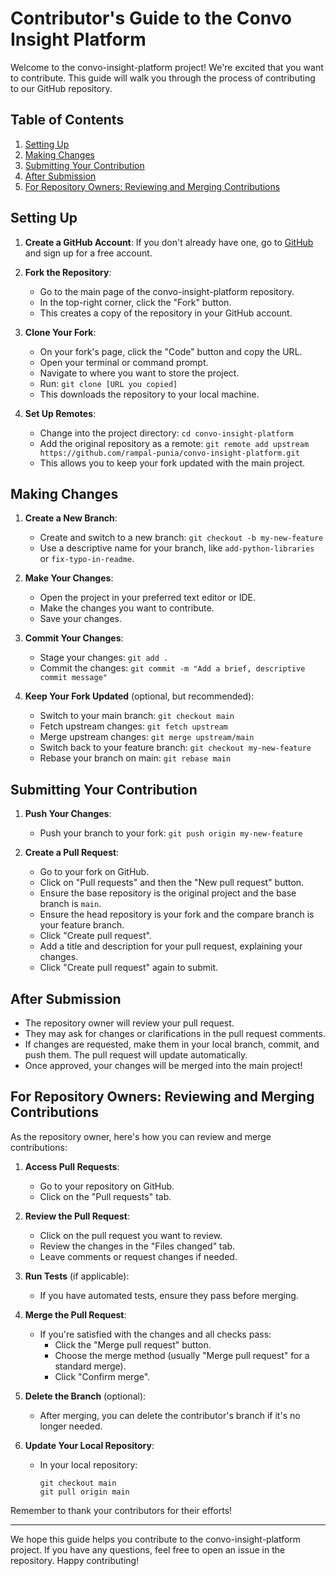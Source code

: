 # Contributor's Guide to the Convo Insight Platform

Welcome to the convo-insight-platform project! We're excited that you want to contribute. This guide will walk you through the process of contributing to our GitHub repository.

## Table of Contents

1. [Setting Up](#setting-up)
2. [Making Changes](#making-changes)
3. [Submitting Your Contribution](#submitting-your-contribution)
4. [After Submission](#after-submission)
5. [For Repository Owners: Reviewing and Merging Contributions](#for-repository-owners-reviewing-and-merging-contributions)

## Setting Up

1. **Create a GitHub Account**: If you don't already have one, go to [GitHub](https://github.com) and sign up for a free account.

2. **Fork the Repository**: 
   - Go to the main page of the convo-insight-platform repository.
   - In the top-right corner, click the "Fork" button.
   - This creates a copy of the repository in your GitHub account.

3. **Clone Your Fork**:
   - On your fork's page, click the "Code" button and copy the URL.
   - Open your terminal or command prompt.
   - Navigate to where you want to store the project.
   - Run: `git clone [URL you copied]`
   - This downloads the repository to your local machine.

4. **Set Up Remotes**:
   - Change into the project directory: `cd convo-insight-platform`
   - Add the original repository as a remote:
   `git remote add upstream https://github.com/rampal-punia/convo-insight-platform.git`
   - This allows you to keep your fork updated with the main project.

## Making Changes

1. **Create a New Branch**:
   - Create and switch to a new branch: `git checkout -b my-new-feature`
   - Use a descriptive name for your branch, like `add-python-libraries` or `fix-typo-in-readme`.

2. **Make Your Changes**:
   - Open the project in your preferred text editor or IDE.
   - Make the changes you want to contribute.
   - Save your changes.

3. **Commit Your Changes**:
   - Stage your changes: `git add .`
   - Commit the changes: `git commit -m "Add a brief, descriptive commit message"`

4. **Keep Your Fork Updated** (optional, but recommended):
   - Switch to your main branch: `git checkout main`
   - Fetch upstream changes: `git fetch upstream`
   - Merge upstream changes: `git merge upstream/main`
   - Switch back to your feature branch: `git checkout my-new-feature`
   - Rebase your branch on main: `git rebase main`

## Submitting Your Contribution

1. **Push Your Changes**:
   - Push your branch to your fork: `git push origin my-new-feature`

2. **Create a Pull Request**:
   - Go to your fork on GitHub.
   - Click on "Pull requests" and then the "New pull request" button.
   - Ensure the base repository is the original project and the base branch is `main`.
   - Ensure the head repository is your fork and the compare branch is your feature branch.
   - Click "Create pull request".
   - Add a title and description for your pull request, explaining your changes.
   - Click "Create pull request" again to submit.

## After Submission

- The repository owner will review your pull request.
- They may ask for changes or clarifications in the pull request comments.
- If changes are requested, make them in your local branch, commit, and push them. The pull request will update automatically.
- Once approved, your changes will be merged into the main project!

## For Repository Owners: Reviewing and Merging Contributions

As the repository owner, here's how you can review and merge contributions:

1. **Access Pull Requests**:
   - Go to your repository on GitHub.
   - Click on the "Pull requests" tab.

2. **Review the Pull Request**:
   - Click on the pull request you want to review.
   - Review the changes in the "Files changed" tab.
   - Leave comments or request changes if needed.

3. **Run Tests** (if applicable):
   - If you have automated tests, ensure they pass before merging.

4. **Merge the Pull Request**:
   - If you're satisfied with the changes and all checks pass:
     - Click the "Merge pull request" button.
     - Choose the merge method (usually "Merge pull request" for a standard merge).
     - Click "Confirm merge".

5. **Delete the Branch** (optional):
   - After merging, you can delete the contributor's branch if it's no longer needed.

6. **Update Your Local Repository**:
   - In your local repository:
     ```
     git checkout main
     git pull origin main
     ```

Remember to thank your contributors for their efforts!

---

We hope this guide helps you contribute to the convo-insight-platform project. If you have any questions, feel free to open an issue in the repository. Happy contributing!